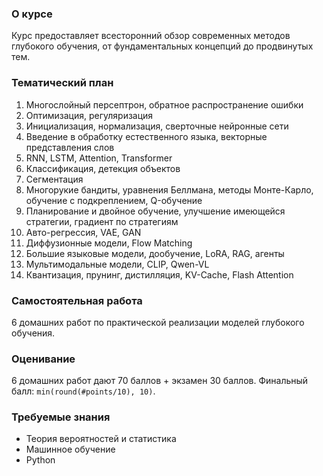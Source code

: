### О курсе

Курс предоставляет всесторонний обзор современных методов глубокого обучения, от фундаментальных концепций до продвинутых тем.

### Тематический план

1. Многослойный персептрон, обратное распространение ошибки
2. Оптимизация, регуляризация
3. Инициализация, нормализация, сверточные нейронные сети
4. Введение в обработку естественного языка, векторные представления слов
5. RNN, LSTM, Attention, Transformer
6. Классификация, детекция объектов
7. Сегментация
8. Многорукие бандиты, уравнения Беллмана, методы Монте-Карло, обучение с подкреплением, Q-обучение
9. Планирование и двойное обучение, улучшение имеющейся стратегии, градиент по стратегиям
10. Авто-регрессия, VAE, GAN
11. Диффузионные модели, Flow Matching
12. Большие языковые модели, дообучение, LoRA, RAG, агенты
13. Мультимодальные модели, CLIP, Qwen-VL
14. Квантизация, прунинг, дистилляция, KV-Cache, Flash Attention

### Самостоятельная работа

6 домашних работ по практической реализации моделей глубокого обучения.

### Оценивание

6 домашних работ дают 70 баллов + экзамен 30 баллов. Финальный балл: `min(round(#points/10), 10)`.

### Требуемые знания

- Теория вероятностей и статистика
- Машинное обучение
- Python
